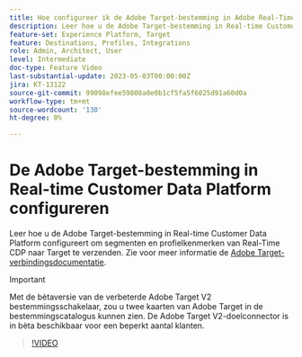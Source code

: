 ```yaml
---
title: Hoe configureer ik de Adobe Target-bestemming in Adobe Real-Time CDP?
description: Leer hoe u de Adobe Target-bestemming in Real-time Customer Data Platform configureert om segmenten en profielkenmerken van Real-Time CDP naar Target te verzenden.
feature-set: Experience Platform, Target
feature: Destinations, Profiles, Integrations
role: Admin, Architect, User
level: Intermediate
doc-type: Feature Video
last-substantial-update: 2023-05-03T00:00:00Z
jira: KT-13122
source-git-commit: 99098efee59808a0e0b1cf5fa5f6025d91a60d0a
workflow-type: tm+mt
source-wordcount: '130'
ht-degree: 0%

---
```


# De Adobe Target-bestemming in Real-time Customer Data Platform configureren

Leer hoe u de Adobe Target-bestemming in Real-time Customer Data Platform configureert om segmenten en profielkenmerken van Real-Time CDP naar Target te verzenden. Zie voor meer informatie de [Adobe Target-verbindingsdocumentatie](https://experienceleague.adobe.com/docs/experience-platform/destinations/catalog/personalization/adobe-target-connection.html).

>[!IMPORTANT]
>
>Met de bètaversie van de verbeterde Adobe Target V2 bestemmingsschakelaar, zou u twee kaarten van Adobe Target in de bestemmingscatalogus kunnen zien. De Adobe Target V2-doelconnector is in bèta beschikbaar voor een beperkt aantal klanten.

>[!VIDEO](https://video.tv.adobe.com/v/3418799/?learn=on)
